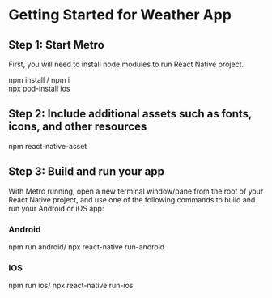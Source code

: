 # Getting Started for Weather App

## Step 1: Start Metro

First, you will need to install node modules to run React Native project.

npm install / npm i  
npx pod-install ios


## Step 2: Include additional assets such as fonts, icons, and other resources

npm react-native-asset


## Step 3: Build and run your app

With Metro running, open a new terminal window/pane from the root of your React Native project, and use one of the following commands to build and run your Android or iOS app:

### Android

npm run android/ npx react-native run-android

### iOS

npm run ios/ npx react-native run-ios